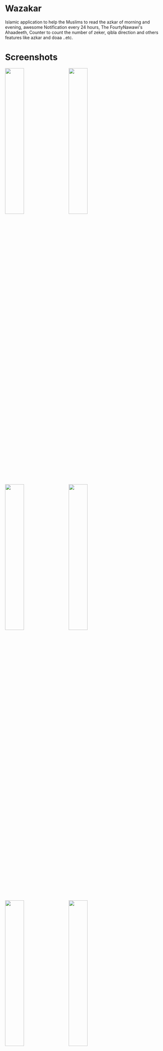 # Wazakar
Islamic application to help the Muslims to read the azkar of morning and evening, awesome Notification every 24 hours, The FourtyNawawi's Ahaadeeth,
Counter to count the number of zeker, qibla direction and others features like azkar and doaa ..etc.


# Screenshots 
<div>

<img src = "https://github.com/hamza94max/Wazaker/assets/54688005/9197cf92-87fe-44ec-8412-b2a01ecdf163" width = 35%>
  <img width ="5%"/> 
<img src = "https://github.com/hamza94max/Wazaker/assets/54688005/dbdcaf30-db1b-4fe2-971e-43bff3c53cde" width = 35%>
</div>

</div>

<div>
<img src = "https://github.com/hamza94max/Wazaker/assets/54688005/409edd35-20d9-48f1-832b-ecef9fdb70c4" width = 35%>
  <img width ="5%"/> 
  
<img src = "https://github.com/hamza94max/Wazaker/assets/54688005/fa9e5fb9-235a-4ebd-bc9b-a8ada888e423" width = 35%>
</div>


<div>
<img src = "https://github.com/hamza94max/Wazaker/assets/54688005/89865642-6e4d-4fe6-b6dd-20eb67530677" width = 35%>
  <img width ="5%"/> 
  
  <img src = "https://github.com/hamza94max/Wazaker/assets/54688005/662205cc-a6e7-40d8-956a-612a9bf709e1)" width = 35%>
</div>


## Architecture
The architecture of this application relies and complies with the following points below:
- __Clean Architecture__,: into 3 layers ui, data, domain
- __A single-activity architecture__, using the Navigation Components to manage fragment operations.
- __Pattern Model-View-ViewModel (MVVM)__ which facilitates a separation of development of the graphical user interface.
- __Android architecture components__ which help to keep the application robust, testable, and maintainable.

![Capture](https://github.com/hamza94max/Foody/assets/54688005/d2f03de3-fee0-464d-a789-6c268f5d1dc8)

# Languages and Tools
* [Kotlin](https://kotlinlang.org/) - official programming language for Android development .
* [Hilt](https://developer.android.com/training/dependency-injection/hilt-android) - dependency injection library .
* [Coroutines](https://kotlinlang.org/docs/reference/coroutines-overview.html) - for asynchronous programming .
* [Android Architecture Components](https://developer.android.com/topic/libraries/architecture) - Collection of libraries that help you design robust, testable, and maintainable apps.
  - [ViewModel](https://developer.android.com/topic/libraries/architecture/viewmodel) - Stores UI-related data that isn't destroyed on UI changes. 
  - [Navigation Components](https://developer.android.com/guide/navigation) - the interactions that allow users to navigate across, into, and back out from the different pieces of content within your app
* [Fragment](https://developer.android.com/guide/components/fragments)
* [View Binding](https://developer.android.com/topic/libraries/view-binding) - more easily write code that interacts with views.
* [LeakCanary](https://square.github.io/leakcanary) - memory leak detection library for Android.
* [detekt](https://github.com/detekt/detekt) - Static code analysis for Kotlin.



## How to install and run the project
You can download the app from release section 


# Contributors 
- Author: [Hamza](https://github.com/hamza94max)
- Maintainer: [Mo3ta](https://github.com/MahmoudMabrok)
